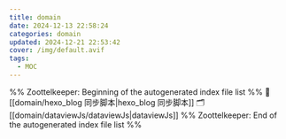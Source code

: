 ```yaml
---
title: domain
date: 2024-12-13 22:58:24
categories: domain
updated: 2024-12-21 22:53:42
cover: /img/default.avif
tags:
  - MOC
---
```

%% Zoottelkeeper: Beginning of the autogenerated index file list  %%
📄 [[domain/hexo_blog 同步脚本|hexo_blog 同步脚本]]
🗂️ [[domain/dataviewJs/dataviewJs|dataviewJs]]
%% Zoottelkeeper: End of the autogenerated index file list  %%
